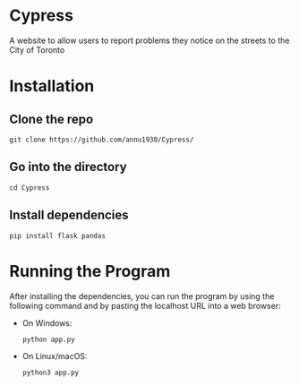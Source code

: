 # Cypress

A website to allow users to report problems they notice on the streets to the City of Toronto

# Installation

## Clone the repo
```
git clone https://github.com/annu1930/Cypress/
```

## Go into the directory
```
cd Cypress
```

## Install dependencies
```
pip install flask pandas
```

# Running the Program

After installing the dependencies, you can run the program by using the following command and by pasting the localhost URL into a web browser:

- On Windows:
  ```bash
  python app.py

- On Linux/macOS:
  ```bash
  python3 app.py
